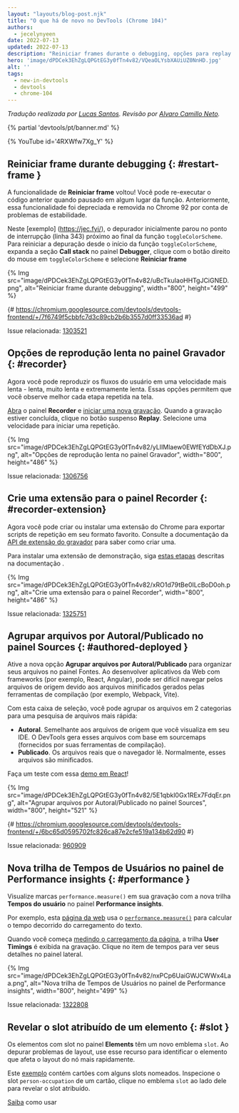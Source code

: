```yaml
---
layout: "layouts/blog-post.njk"
title: "O que há de novo no DevTools (Chrome 104)"
authors:
  - jecelynyeen
date: 2022-07-13
updated: 2022-07-13
description: "Reiniciar frames durante o debugging, opções para replay lento no painel de gravação e mais!"
hero: 'image/dPDCek3EhZgLQPGtEG3y0fTn4v82/VQeaOLYsbXAUiUZ0NnHD.jpg'
alt: ''
tags:
  - new-in-devtools
  - devtools
  - chrome-104
---
```


*Tradução realizada por [Lucas Santos](https://lsantos.dev). Revisão por [Alvaro Camillo Neto](https://www.linkedin.com/in/alvarocamillont/).*

{% partial 'devtools/pt/banner.md' %}

{% YouTube id='4RXWfw7Xg_Y' %}

<!-- start: translation instructions -->
<!-- + 1. Remove the "draft: true" tag above when submitting PR -->
<!-- + 2. Provide translations under each of the English commented original content -->
<!-- + 3. Translate the "description" tag above -->
<!-- + 4. Translate all the <img> alt text -->
<!-- + 5. Update the whats-new.md file -->

<!-- ## Restart frame during debugging {: #restart-frame } -->
## Reiniciar frame durante debugging {: #restart-frame }

<!-- The **Restart frame** feature is back! You can re-run the preceding code when paused somewhere in a function. Previously, this feature was deprecated and removed in Chrome 92 due to stability issues.  -->
A funcionalidade de **Reiniciar frame** voltou! Você pode re-executar o código anterior quando pausado em algum lugar da função. Anteriormente, essa funcionalidade foi depreciada e removida no Chrome 92 por conta de problemas de estabilidade.

<!-- In this [example](https://jec.fyi/), the debugger initially paused at the breakpoint (line 343) near the end of the `toggleColorScheme` function. To restart the debugging from the beginning of the `toggleColorScheme` function, expand the **Call stack** section in the **Debugger** pane, right click on `toggleColorScheme` and select **Restart frame**.  -->
Neste [exemplo] (https://jec.fyi/), o depurador inicialmente parou no ponto de interrupção (linha 343) próximo ao final da função `toggleColorScheme`. Para reiniciar a depuração desde o início da função `toggleColorScheme`, expanda a seção **Call stack** no painel **Debugger**, clique com o botão direito do mouse em `toggleColorScheme` e selecione **Reiniciar frame**

{% Img src="image/dPDCek3EhZgLQPGtEG3y0fTn4v82/uBcTkuIaoHHTgJCiGNED.png", alt="Reiniciar frame durante debugging", width="800", height="499" %}

{# https://chromium.googlesource.com/devtools/devtools-frontend/+/7f6749f5cbbfc7d3c89cb2b6b3557d0ff33536ad #}

Issue relacionada: [1303521](https://crbug.com/1303521)


<!-- ## Slow replay options in the Recorder panel {: #recorder } -->
## Opções de reprodução lenta no painel Gravador {: #recorder}

<!-- You can now replay user flows at a slower speed — slow, very slow, and extremely slow. These options let you better observe each step replay on screen. -->
Agora você pode reproduzir os fluxos do usuário em uma velocidade mais lenta - lenta, muito lenta e extremamente lenta. Essas opções permitem que você observe melhor cada etapa repetida na tela.

<!-- [Open](/docs/devtools/recorder/#open) the **Recorder** panel and [start a new recording](/docs/devtools/recorder/#record). Once the recording is done, click on the **Replay** dropdown button. Select a speed to start a replay. -->
[Abra](/docs/devtools/recorder/#open) o painel **Recorder** e [iniciar uma nova gravação](/docs/devtools/recorder/#record). Quando a gravação estiver concluída, clique no botão suspenso **Replay**. Selecione uma velocidade para iniciar uma repetição.

{% Img src="image/dPDCek3EhZgLQPGtEG3y0fTn4v82/yLIIMlaew0EWfEYdDbXJ.png", alt="Opções de reprodução lenta no painel Gravador", width="800", height="486" %}

Issue relacionada: [1306756](https://crbug.com/1306756)


<!-- ## Build an extension for the Recorder panel {: #recorder-extension } -->
## Crie uma extensão para o painel Recorder {: #recorder-extension}

<!-- You can now build or install a Chrome extension to export replay scripts in your favorite format. See [Recorder extension API](/docs/extensions/reference/devtools_recorder/) documentation to learn how to build one. -->
Agora você pode criar ou instalar uma extensão do Chrome para exportar scripts de repetição em seu formato favorito. Consulte a documentação da [API de extensão do gravador](/docs/extensions/reference/devtools_recorder/) para saber como criar uma.

<!-- To install a demo extension, follow [these steps](https://github.com/puppeteer/replay#create-a-chrome-extension-for-recorder-available-from-chrome-104-onwards) outlined in the documentation.  -->
Para instalar uma extensão de demonstração, siga [estas etapas](https://github.com/puppeteer/replay#create-a-chrome-extension-for-recorder-available-from-chrome-104-onwards) descritas na documentação .

{% Img src="image/dPDCek3EhZgLQPGtEG3y0fTn4v82/xRO1d79tBe0ILcBoD0oh.png", alt="Crie uma extensão para o painel Recorder", width="800", height="486" %}

Issue relacionada: [1325751](https://crbug.com/1325751)


<!-- ## Group files by Authored / Deployed in the Sources panel {: #authored-deployed } -->
## Agrupar arquivos por Autoral/Publicado no painel Sources {: #authored-deployed }

<!-- Enable the new **Group files by Authored / Deployed** option to organize your files in the Sources panel. When developing web applications with frameworks (for example, React, Angular), it can be difficult to navigate the source files due to the minified files generated by the build tools (for example, Webpack, Vite).  -->
Ative a nova opção **Agrupar arquivos por Autoral/Publicado** para organizar seus arquivos no painel Fontes. Ao desenvolver aplicativos da Web com frameworks (por exemplo, React, Angular), pode ser difícil navegar pelos arquivos de origem devido aos arquivos minificados gerados pelas ferramentas de compilação (por exemplo, Webpack, Vite).

<!-- With this checkbox, you can group files into 2 categories for quicker file search: -->
Com esta caixa de seleção, você pode agrupar os arquivos em 2 categorias para uma pesquisa de arquivos mais rápida:

<!-- - **Authored**. Similar to the source files you view in your IDE. DevTools generates these files based on sourcemaps (provided by your build tools).
- **Deployed**. The actual files that the browser reads. Usually these files are minified. -->
- **Autoral**. Semelhante aos arquivos de origem que você visualiza em seu IDE. O DevTools gera esses arquivos com base em sourcemaps (fornecidos por suas ferramentas de compilação).
- **Publicado**. Os arquivos reais que o navegador lê. Normalmente, esses arquivos são minificados.

<!-- Try it yourself with this [React demo](https://reactjs.org/)! -->
Faça um teste com essa [demo em React](https://reactjs.org/)!

{% Img src="image/dPDCek3EhZgLQPGtEG3y0fTn4v82/5E1qbkl0Gx1REx7FdqEr.png", alt="Agrupar arquivos por Autoral/Publicado no painel Sources", width="800", height="521" %}

{# https://chromium.googlesource.com/devtools/devtools-frontend/+/6bc65d0595702fc826ca87e2cfe519a134b62d90 #}
 
Issue relacionada: [960909](https://crbug.com/960909)


<!-- ## New User Timings track in the Performance insights panel {: #performance } -->
## Nova trilha de Tempos de Usuários no painel de Performance insights {: #performance }

<!-- Visualize `performance.measure()` marks in your recording with the new **User Timings** track in the **Performance insights** panel. -->
Visualize marcas `performance.measure()` em sua gravação com a nova trilha **Tempos do usuário** no painel **Performance insights**.

<!-- For example, this [web page](https://jec.fyi/demo/perf-measure) uses the [`performance.measure()`](https://web.dev/usertiming/#calculating-measurements-with-measure()) method to calculate the elapsed time of text loading. -->
Por exemplo, esta [página da web](https://jec.fyi/demo/perf-measure) usa o [`performance.measure()`](https://web.dev/usertiming/#calculating-measurements-with-measure()) para calcular o tempo decorrido do carregamento do texto.

<!-- When you start [measuring the page load](/docs/devtools/performance-insights/#record), the **User Timings** track shows in the recording. Click on the timings item to view its details on the side pane. -->
Quando você começa [medindo o carregamento da página](/docs/devtools/performance-insights/#record), a trilha **User Timings** é exibida na gravação. Clique no item de tempos para ver seus detalhes no painel lateral.

{% Img src="image/dPDCek3EhZgLQPGtEG3y0fTn4v82/nxPCp6UaiGWJCWWx4Laa.png", alt="Nova trilha de Tempos de Usuários no painel de Performance insights", width="800", height="499" %}

Issue relacionada: [1322808](https://crbug.com/1322808)

 
<!-- ## Reveal assigned slot of an element {: #slot } -->
## Revelar o slot atribuído de um elemento {: #slot }

<!-- Slotted elements in the **Elements** panel have a new `slot` badge. When debugging layout issues, use this feature to identify the element which affects the node's layout quicker.  -->
Os elementos com slot no painel **Elements** têm um novo emblema `slot`. Ao depurar problemas de layout, use esse recurso para identificar o elemento que afeta o layout do nó mais rapidamente.

<!-- This [example](https://mdn.github.io/web-components-examples/slotted-pseudo-element/) contains cards with a few named slots. Inspect the `person-occupation` slot of a card, click the `slot` badge next to it to reveal its assigned slot. -->
Este [exemplo](https://mdn.github.io/web-components-examples/slotted-pseudo-element/) contém cartões com alguns slots nomeados. Inspecione o slot `person-occupation` de um cartão, clique no emblema `slot` ao lado dele para revelar o slot atribuído.

<!-- [Learn](https://developer.mozilla.org/docs/Web/Web_Components/Using_templates_and_slots) how to use [<template>](https://developer.mozilla.org/docs/Web/HTML/Element/template) and [<slot>](https://developer.mozilla.org/docs/Web/HTML/Element/slot) elements to create a flexible template that can then be used to populate the shadow DOM of a web component. -->
[Saiba](https://developer.mozilla.org/docs/Web/Web_Components/Using_templates_and_slots) como usar [<template>](https://developer.mozilla.org/docs/Web/HTML/Element/template) e [<slot>](https://developer.mozilla.org/docs/Web/HTML/Element/slot) para criar um modelo flexível que pode ser usado para preencher o shadow DOM de um componente da web.
  
{% Img src="image/dPDCek3EhZgLQPGtEG3y0fTn4v82/7uQGHp9WoMCG1RIAkgIF.png", alt="Revelar o slot atribuído de um elemento", width="800", height="486" %}

{# https://chromium.googlesource.com/devtools/devtools-frontend/+/164e238dabefc08018318a981131eedf2e81736b #}

Issue relacionada: [1018906](https://crbug.com/1018906)


<!-- ## Simulate hardware concurrency for Performance recordings {: #simulate } -->
## Simular a concorrência de hardware para gravações de desempenho {: #simulate }

<!-- The new **Hardware concurrency** setting in the **Performance** panel allows developers to configure the value reported by `navigator.hardwareConcurrency`. -->
 A nova configuração **Concorrência de hardware** no painel **Desempenho** permite que os desenvolvedores configurem o valor relatado por `navigator.hardwareConcurrency`.
  
<!-- Some applications use `navigator.hardwareConcurrency` to control the degree of parallelism of their application, for example, to control Emscripten pthread pool size. With this feature, developers can test their application performance with different core counts. -->
Alguns aplicativos usam `navigator.hardwareConcurrency` para controlar o grau de paralelismo de seu aplicativo, por exemplo, para controlar o tamanho do pool de pthreads do Emscripten. Com esse recurso, os desenvolvedores podem testar o desempenho de seus aplicativos com diferentes contagens de núcleos.
  
{% Img src="image/dPDCek3EhZgLQPGtEG3y0fTn4v82/PyykGRv29FZbBKJAwWOW.png", alt="Simular a concorrência de hardware para gravações de desempenho", width="800", height="536" %}

{# https://chromium.googlesource.com/devtools/devtools-frontend/+/b26de259d74a45e700d989ad9178c5e3a8b73145 #}
 
Issue relacionada: [1297439](https://crbug.com/1297439)


<!-- ## Preview non-color value when autocompleting CSS variables {: #css-var } -->
## Visualize valores de non-color ao preencher automaticamente as variáveis CSS {: #css-var }
  
<!-- When autocompleting CSS variables, DevTools now populates the non-color variable with a meaningful value so that you can preview what kind of change the value will have on the node. -->
Ao preencher automaticamente as variáveis CSS, o DevTools agora preenche a variável non-color com um valor significativo para que você possa visualizar que tipo de alteração o valor terá no nó.
  
{% Img src="image/dPDCek3EhZgLQPGtEG3y0fTn4v82/V4slwNtX9HwLPdAyr8JF.png", alt="Visualize valores de non-color ao preencher automaticamente as variáveis CSS", width="800", height="431" %}

{# https://chromium.googlesource.com/devtools/devtools-frontend/+/977cc58cb5654a2b68142ef8ac1b3f9ac2822694 #}

Issue relacionada: [1285091](https://crbug.com/1285091)

        
<!-- ## Identify blocking frames in the Back/forward cache pane {: #bfcache } -->
## Identifique os quadros de bloqueio no painel de Back/forward cache {: #bfcache }
  
<!-- The [Back/forward cache](/docs/devtools/application/back-forward-cache/) pane in the **Application** panel has new **frames** section to help you identify blocking frames that may be preventing the page from being eligible for bfcache. -->
O painel [Back/forward cache](/docs/devtools/application/back-forward-cache/) no painel **Application** tem uma nova seção **frames** para te ajudar a identificar os frames que podem estar impedindo a página de ser elegível para bfcache.
  
{% Img src="image/dPDCek3EhZgLQPGtEG3y0fTn4v82/UaRYEoYYoXhjSIn9seYK.png", alt="Identifique os quadros de bloqueio no painel de Back/forward cache", width="800", height="486" %}
 
{# https://chromium.googlesource.com/devtools/devtools-frontend/+/897799b24fff0639d483111dd2d957288ba2bd06 #}
 
Issue relacionada: [1288158](https://crbug.com/1288158) 
 
 
<!-- ## Improved autocomplete suggestions for JavaScript objects {: #autocomplete } -->
## Sugestões de preenchimento automático aprimoradas para objetos JavaScript {: #autocomplete }
  
<!-- The the autocompletion for JavaScript object properties now display based on this order: -->
O preenchimento automático das propriedades do objeto JavaScript agora é exibido com base nesta ordem:
  
<!-- 1. Own enumerable properties
2. Own non-enumerable properties
3. Inherited enumerable properties
4. Inherited non-enumerable properties -->
1. Propriedades enumeráveis próprias
2. Propriedades não enumeráveis próprias
3. Propriedades enumeráveis herdadas
4. Propriedades não enumeráveis herdadas
  
<!-- Previously, developers found it harder to find relevant properties because the suggestion only favored own properties over inherited properties, and all inherited properties were given equal priority. -->
Anteriormente, os devs achavam mais difícil encontrar propriedades relevantes porque a sugestão só favorecia propriedades próprias sobre propriedades herdadas, e todas as propriedades herdadas recebiam a mesma prioridade.
  
{% Img src="image/dPDCek3EhZgLQPGtEG3y0fTn4v82/IvFTcOWrBOTTMRHqn8u4.png", alt="Sugestões de preenchimento automático aprimoradas para objetos JavaScript", width="800", height="563" %}

{# https://chromium.googlesource.com/devtools/devtools-frontend/+/cee5205ae93c95b1dce49e220b9ebfa8c998d5a6 #}
 
Issue relacionada: [1299241](https://crbug.com/1299241)

 
<!-- ## Sourcemaps improvements {: #sourcemaps } -->
## Melhorias em sourcemaps {: #sourcemaps }
  
<!-- Here are a few fixes on sourcemaps to improve the overall debugging experience: -->
Aqui estão algumas melhorias em sourcemaps que melhoram a experiência de debugging no geral:

<!-- - Breakpoints now work in inline `<script>` with sourceURL annotations. -->
- Breakpoints agora funcionam em tags `<script>` inline com anotações sourceURL
<!-- - The debugger now resolves block scoped variables in the **Scope** view with source maps. -->
- O debugger agora resolve variáveis com escopo de bloco na visualização **Escopo** com sourcemaps.
  {% Img src="image/dPDCek3EhZgLQPGtEG3y0fTn4v82/gv9cGnDMF7OVlXPWntII.png", alt="Resolução de variáveis em escopo de bloco", width="800", height="532" %}
<!-- - The debugger now resolves variables in arrow functions in the **Scope** view with source maps. -->
- O depurador agora resolve variáveis em arrow functions na visualização **Escopo** com sourcemaps.
  {% Img src="image/dPDCek3EhZgLQPGtEG3y0fTn4v82/CZk0xjwMQAqknkW5G4Xf.png", alt="Resolução de variáveis em arrow functions", width="800", height="479" %}

Issues relacionadas: [1329113](https://crbug.com/1329113), [1322115](https://crbug.com/1322115)
 
 
<!-- ## Miscellaneous highlights {: #misc } -->
## Outras mudanças {: #misc }
 
<!-- These are some noteworthy fixes in this release: -->
Estas são algumas correções dignas de nota nesta versão:
  
<!-- - Fixed the **Auto-completion** setting for the **Sources** panel. Previously, the auto-complete always on even the setting is disabled. ([1323286](https://crbug.com/1323286)) -->
- Corrigida a configuração **Auto-completar** para o painel **Fontes**. Anteriormente, o preenchimento automático sempre ativado, mesmo que a configuração estivesse desabilitada. ([1323286](https://crbug.com/1323286))
<!-- - Updated the **Manifest** tab in the **Application** panel to parse the latest color scheme format. ([1318305](https://crbug.com/1318305)) -->
- Atualizada a guia **Manifesto** no painel **Aplicativo** para analisar o formato de esquema de cores mais recente. ([1318305](https://crbug.com/1318305))
<!-- - Improved the suggestions for the `<script async>` rendering blocking issues in the **Performance insights** panel. Previously,  DevTools suggested to `add async attribute to the script tag` even though the script is already marked as async. ([1334096](https://crbug.com/1334096)) -->
- Melhorias nas sugestões para os problemas de bloqueio de renderização `<script async>` no painel **Percepções de desempenho**. Anteriormente, o DevTools sugeria `adicionar atributo assíncrono à tag do script` mesmo que o script já estivesse marcado como assíncrono. ([1334096](https://crbug.com/1334096))
<!-- - The **Performance insights** panel now detects iframes as potential causes for layout shifts. You can view the iframe details in the **Details** pane. ([1328873](https://crbug.com/1328873)) -->
- O painel **Performance insights** agora detecta iframes como possíveis causas para mudanças de layout. Você pode visualizar os detalhes do iframe no painel **Detalhes**. ([1328873](https://crbug.com/1328873))
<!-- - When [open file](/docs/devtools/resources/#open) in the **Command menu**, the authored files (files generated by sourcemaps) are now ranked higher so they appear above similarly named deployed scripts. ([1312929](https://crbug.com/1312929))  -->
- Quando [abrir um arquivo](/docs/devtools/resources/#open) no **Menu Command**, os arquivos de autoria (arquivos gerados por sourcemaps) agora são classificados mais no alto para que apareçam acima de scripts publicados com nomes semelhantes. ([1312929](https://crbug.com/1312929))
  
{% partial 'devtools/pt/reach-out.md' %}
{% partial 'devtools/pt/whats-new.md' %}
